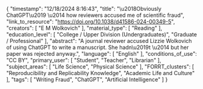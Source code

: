 {
    "timestamp": "12/18/2024 8:16:43",
    "title": "\u2018Obviously ChatGPT\u2019 \u2014 how reviewers accused me of scientific fraud",
    "link_to_resource": "https://doi.org/10.1038/d41586-024-00349-5",
    "creators": [
        "E M Wolkovich"
    ],
    "material_type": [
        "Reading"
    ],
    "education_level": [
        "College / Upper Division (Undergraduates)",
        "Graduate / Professional"
    ],
    "abstract": "A journal reviewer accused Lizzie Wolkovich of using ChatGPT to write a manuscript. She hadn\u2019t \u2014 but her paper was rejected anyway.",
    "language": [
        "English"
    ],
    "conditions_of_use": "CC BY",
    "primary_user": [
        "Student",
        "Teacher",
        "Librarian"
    ],
    "subject_areas": [
        "Life Science",
        "Physical Science"
    ],
    "FORRT_clusters": [
        "Reproducibility and Replicability Knowledge",
        "Academic Life and Culture"
    ],
    "tags": [
        "Writing Fraud",
        "ChatGPT",
        "Artificial Intelligence"
    ]
}
